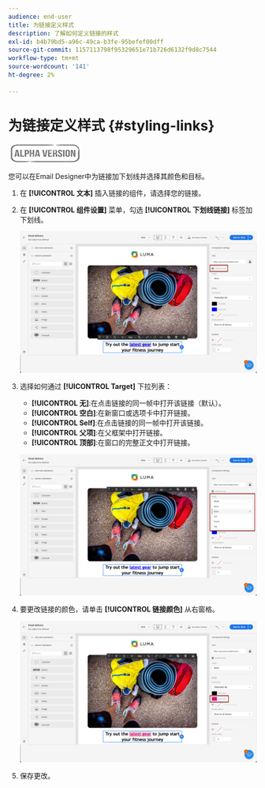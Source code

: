 ```yaml
---
audience: end-user
title: 为链接定义样式
description: 了解如何定义链接的样式
exl-id: b4b79bd5-a96c-49ca-b3fe-95befef00dff
source-git-commit: 1157113798f95329651e71b726d6132f9d8c7544
workflow-type: tm+mt
source-wordcount: '141'
ht-degree: 2%

---
```


# 为链接定义样式 {#styling-links}

![](../assets/do-not-localize/badge.png)

您可以在Email Designer中为链接加下划线并选择其颜色和目标。

1. 在 **[!UICONTROL 文本]** 插入链接的组件，请选择您的链接。

1. 在 **[!UICONTROL 组件设置]** 菜单，勾选 **[!UICONTROL 下划线链接]** 标签加下划线。

   ![](assets/link_1.png)

1. 选择如何通过 **[!UICONTROL Target]** 下拉列表：

   * **[!UICONTROL 无]**:在点击链接的同一帧中打开该链接（默认）。
   * **[!UICONTROL 空白]**:在新窗口或选项卡中打开链接。
   * **[!UICONTROL Self]**:在点击链接的同一帧中打开该链接。
   * **[!UICONTROL 父项]**:在父框架中打开链接。
   * **[!UICONTROL 顶部]**:在窗口的完整正文中打开链接。

   ![](assets/link_2.png)

1. 要更改链接的颜色，请单击 **[!UICONTROL 链接颜色]** 从右窗格。

   ![](assets/link_3.png)

1. 保存更改。
